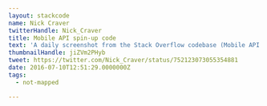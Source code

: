 ```yaml
---
layout: stackcode
name: Nick Craver
twitterHandle: Nick_Craver
title: Mobile API spin-up code
text: 'A daily screenshot from the Stack Overflow codebase (Mobile API spin-up code). '
thumbnailHandle: jiZVm2PHyb
tweet: https://twitter.com/Nick_Craver/status/752123073055354881
date: 2016-07-10T12:51:29.0000000Z
tags:
  - not-mapped

---
```

